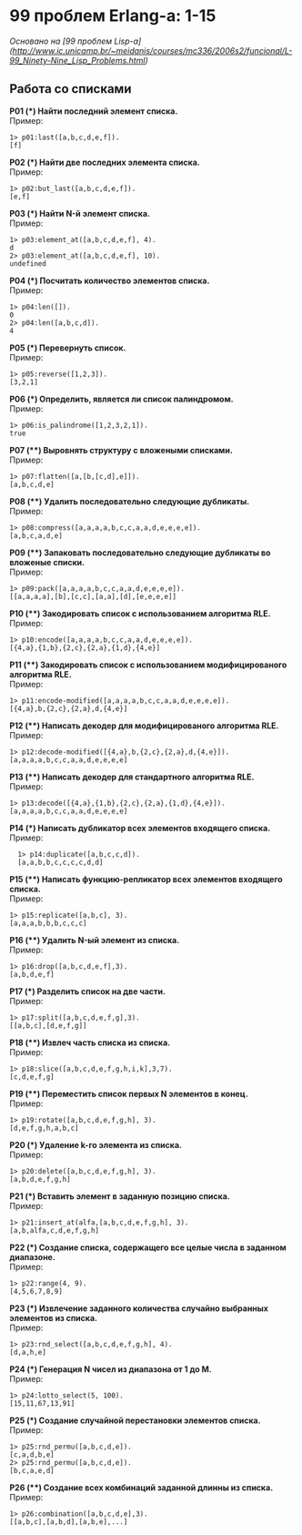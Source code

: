99 проблем Erlang-а: 1-15
=================

*Основано на [99 проблем Lisp-а] 
(http://www.ic.unicamp.br/~meidanis/courses/mc336/2006s2/funcional/L-99_Ninety-Nine_Lisp_Problems.html)*

Работа со списками
-----------------

__P01 (*) Найти последний элемент списка.__  
Пример:

    1> p01:last([a,b,c,d,e,f]).
    [f]


__P02 (*) Найти две последних элемента списка.__  
Пример:

    1> p02:but_last([a,b,c,d,e,f]).
    [e,f]

__P03 (*) Найти N-й элемент списка.__  
Пример:

    1> p03:element_at([a,b,c,d,e,f], 4).
    d
    2> p03:element_at([a,b,c,d,e,f], 10).
    undefined

__P04 (*) Посчитать количество элементов списка.__  
Пример:

    1> p04:len([]).
    0
    2> p04:len([a,b,c,d]).
    4

__P05 (*) Перевернуть список.__  
Пример:

    1> p05:reverse([1,2,3]).
    [3,2,1]

__P06 (*) Определить, является ли список палиндромом.__  
Пример:

    1> p06:is_palindrome([1,2,3,2,1]).
    true

__P07 (**) Выровнять структуру с вложеными списками.__  
Пример:

    1> p07:flatten([a,[b,[c,d],e]]).
    [a,b,c,d,e]

__P08 (**) Удалить последовательно следующие дубликаты.__  
Пример:

    1> p08:compress([a,a,a,a,b,c,c,a,a,d,e,e,e,e]).
    [a,b,c,a,d,e]

__P09 (**) Запаковать последовательно следующие дубликаты во вложеные списки.__  
Пример:

    1> p09:pack([a,a,a,a,b,c,c,a,a,d,e,e,e,e]).
    [[a,a,a,a],[b],[c,c],[a,a],[d],[e,e,e,e]]

__P10 (**) Закодировать список с использованием алгоритма RLE.__  
Пример:

    1> p10:encode([a,a,a,a,b,c,c,a,a,d,e,e,e,e]).
    [{4,a},{1,b},{2,c},{2,a},{1,d},{4,e}]


__P11 (**) Закодировать список с использованием модифицированого алгоритма RLE.__  
Пример:

    1> p11:encode-modified([a,a,a,a,b,c,c,a,a,d,e,e,e,e]).
    [{4,a},b,{2,c},{2,a},d,{4,e}]

__P12 (**) Написать декодер для модифицированого алгоритма RLE.__  
Пример:

    1> p12:decode-modified([{4,a},b,{2,c},{2,a},d,{4,e}]).
    [a,a,a,a,b,c,c,a,a,d,e,e,e,e]

__P13 (**) Написать декодер для стандартного алгоритма RLE.__  
Пример:

    1> p13:decode([{4,a},{1,b},{2,c},{2,a},{1,d},{4,e}]).
    [a,a,a,a,b,c,c,a,a,d,e,e,e,e]

__P14 (*) Написать дубликатор всех элементов входящего списка.__  
Пример:

      1> p14:duplicate([a,b,c,c,d]).
      [a,a,b,b,c,c,c,c,d,d]

__P15 (**) Написать функцию-репликатор всех элементов входящего списка.__   
Пример:

    1> p15:replicate([a,b,c], 3).
    [a,a,a,b,b,b,c,c,c]
    
__P16 (**) Удалить N-ый элемент из списка.__         
Пример:

    1> p16:drop([a,b,c,d,e,f],3).
    [a,b,d,e,f]
    
__P17 (*) Разделить список на две части.__      
Пример:

    1> p17:split([a,b,c,d,e,f,g],3).
    [[a,b,c],[d,e,f,g]]

__P18 (**) Извлеч часть списка из списка.__     
Пример:

    1> p18:slice([a,b,c,d,e,f,g,h,i,k],3,7).
    [c,d,e,f,g]
    
__P19 (**) Переместить список первых N элементов в конец.__     
Пример:

    1> p19:rotate([a,b,c,d,e,f,g,h], 3).
    [d,e,f,g,h,a,b,c]


__P20 (*) Удаление k-го элемента из списка.__       
Пример:

    1> p20:delete([a,b,c,d,e,f,g,h], 3).
    [a,b,d,e,f,g,h]


__P21 (*) Вставить элемент в заданную позицию списка.__     
Пример:

    1> p21:insert_at(alfa,[a,b,c,d,e,f,g,h], 3).
    [a,b,alfa,c,d,e,f,g,h]

__P22 (*) Создание списка, содержащего все целые числа в заданном диапазоне.__      
Пример:

    1> p22:range(4, 9).
    [4,5,6,7,8,9]
    
__P23 (*) Извлечение заданного количества случайно выбранных элементов из списка.__     
Пример:

    1> p23:rnd_select([a,b,c,d,e,f,g,h], 4).
    [d,a,h,e]
    
__P24 (*) Генерация N чисел из диапазона от 1 до M.__       
Пример:

    1> p24:lotto_select(5, 100).
    [15,11,67,13,91]    
    
__P25 (*) Создание случайной перестановки элементов списка.__       
Пример:

    1> p25:rnd_permu([a,b,c,d,e]).
    [c,a,d,b,e] 
    2> p25:rnd_permu([a,b,c,d,e]).
    [b,c,a,e,d]

__P26 (**) Создание всех комбинаций заданной длинны из списка.__        
Пример:

    1> p26:combination([a,b,c,d,e],3).
    [[a,b,c],[a,b,d],[a,b,e],...]
